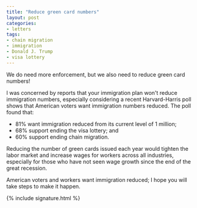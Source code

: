 ```yaml
---
title: "Reduce green card numbers"
layout: post
categories:
- letters
tags:
- chain migration
- immigration
- Donald J. Trump
- visa lottery
---
```


We do need more enforcement, but we also need to reduce green card numbers!

I was concerned by reports that your immigration plan won't reduce immigration numbers, especially considering a recent Harvard-Harris poll shows that American voters want immigration numbers reduced. The poll found that:

- 81% want immigration reduced from its current level of 1 million;
- 68% support ending the visa lottery; and
- 60% support ending chain migration.

Reducing the number of green cards issued each year would tighten the labor market and increase wages for workers across all industries, especially for those who have not seen wage growth since the end of the great recession.

American voters and workers want immigration reduced; I hope you will take steps to make it happen.

{% include signature.html %}
